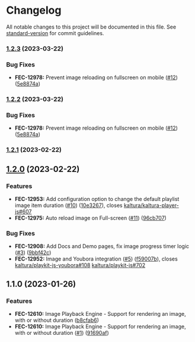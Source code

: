 # Changelog

All notable changes to this project will be documented in this file. See [standard-version](https://github.com/conventional-changelog/standard-version) for commit guidelines.

### [1.2.3](https://github.com/kaltura/playkit-js-image-player/compare/v1.2.1...v1.2.3) (2023-03-22)


### Bug Fixes

* **FEC-12978:** Prevent image reloading on fullscreen on mobile ([#12](https://github.com/kaltura/playkit-js-image-player/issues/12)) ([5e8874a](https://github.com/kaltura/playkit-js-image-player/commit/5e8874a2131b30df4ed48c9e7cadaf35a0be50d9))

### [1.2.2](https://github.com/kaltura/playkit-js-image-player/compare/v1.2.1...v1.2.2) (2023-03-22)


### Bug Fixes

* **FEC-12978:** Prevent image reloading on fullscreen on mobile ([#12](https://github.com/kaltura/playkit-js-image-player/issues/12)) ([5e8874a](https://github.com/kaltura/playkit-js-image-player/commit/5e8874a2131b30df4ed48c9e7cadaf35a0be50d9))

### [1.2.1](https://github.com/kaltura/playkit-js-image-player/compare/v1.2.0...v1.2.1) (2023-02-22)

## [1.2.0](https://github.com/kaltura/playkit-js-image-player/compare/v1.1.0...v1.2.0) (2023-02-22)


### Features

* **FEC-12953:** Add configuration option to change the default playlist image item duration ([#10](https://github.com/kaltura/playkit-js-image-player/issues/10)) ([10e3267](https://github.com/kaltura/playkit-js-image-player/commit/10e3267b2b44bb4bd94e538b9d729a33b8308b15)), closes [kaltura/kaltura-player-js#607](https://github.com/kaltura/kaltura-player-js/issues/607)
* **FEC-12975:** Auto reload image on Full-screen ([#11](https://github.com/kaltura/playkit-js-image-player/issues/11)) ([96cb707](https://github.com/kaltura/playkit-js-image-player/commit/96cb707163b4c1482657441a4f3d0a21ceb2e879))


### Bug Fixes

* **FEC-12908:** Add Docs and Demo pages, fix image progress timer logic ([#3](https://github.com/kaltura/playkit-js-image-player/issues/3)) ([9bbf42c](https://github.com/kaltura/playkit-js-image-player/commit/9bbf42ca65af4ab467fae68d7c66fec07615cb45))
* **FEC-12952:** Image and Youbora integration ([#5](https://github.com/kaltura/playkit-js-image-player/issues/5)) ([f59007b](https://github.com/kaltura/playkit-js-image-player/commit/f59007b546d2a2e88abff7528b1fa62e59c25778)), closes [kaltura/playkit-js-youbora#108](https://github.com/kaltura/playkit-js-youbora/issues/108) [kaltura/playkit-js#702](https://github.com/kaltura/playkit-js/issues/702)

## 1.1.0 (2023-01-26)


### Features

* **FEC-12610:** Image Playback Engine - Support for rendering an image, with or without duration ([b8cfab6](https://github.com/kaltura/playkit-js-image-player/commit/b8cfab6f07a734210067a78a0ec658c4b16fce9f))
* **FEC-12610:** Image Playback Engine - Support for rendering an image, with or without duration ([#1](https://github.com/kaltura/playkit-js-image-player/issues/1)) ([91690af](https://github.com/kaltura/playkit-js-image-player/commit/91690af2d837059e0d648e4f97c8337399c31996))
